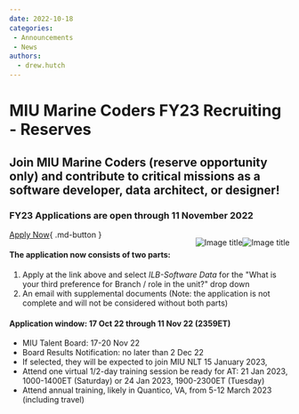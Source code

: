 ```yaml
---
date: 2022-10-18
categories: 
 - Announcements
 - News
authors:
  - drew.hutch
---
```


# MIU Marine Coders FY23 Recruiting - Reserves

## Join MIU Marine Coders (reserve opportunity only) and contribute to critical missions as a software developer, data architect, or designer!

### FY23 Applications are open through 11 November 2022 
<p style="float: right" class="no-margin" >
<img width="250px" alt="Image title" data-cms-original-src="/assets/marinecoders_invert.png#only-light" src="/assets/Marine Innovation Unit.png#only-light">
</p>
<p style="float: right" class="no-margin" >
<img width="250px" height="338px" alt="Image title" data-cms-original-src="/assets/marinecoders.png#only-dark" src="/assets/Marine Innovation Unit 600x600.png#only-dark">
</p>

[Apply Now](https://20210826173501_9th2w6eav43dzwba.applytojob.com/apply/W73XeRgThy/FY23-MIU-Application-all-Branches-All-Positions){ .md-button }

#### The application now consists of two parts: 
1. Apply at the link above and select *ILB-Software Data* for the "What is your third preference for Branch / role in the unit?" drop down
2. An email with supplemental documents
 (Note: the application is not complete and will not be considered without both parts) 

#### Application window: 17 Oct 22 through 11 Nov 22 (2359ET) 
* MIU Talent Board: 17-20 Nov 22 
* Board Results Notification: no later than 2 Dec 22 
* If selected, they will be expected to join MIU NLT 15 January 2023,  
* Attend one virtual 1/2-day training session be ready for AT: 
21 Jan 2023, 1000-1400ET (Saturday) or 
24 Jan 2023, 1900-2300ET (Tuesday) 
* Attend annual training, likely in Quantico, VA, from 5-12 March 2023 (including travel) 

